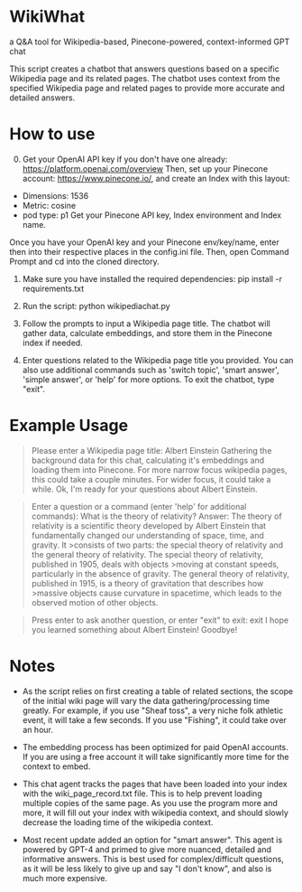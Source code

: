# WikiWhat
a Q&amp;A tool for Wikipedia-based, Pinecone-powered, context-informed GPT chat

This script creates a chatbot that answers questions based on a specific Wikipedia page and its related pages. The chatbot uses context from the specified Wikipedia page and related pages to provide more accurate and detailed answers.

# How to use

0. Get your OpenAI API key if you don't have one already: https://platform.openai.com/overview
Then, set up your Pinecone account: https://www.pinecone.io/, and create an Index with this layout:
- Dimensions: 1536
- Metric: cosine
- pod type: p1
Get your Pinecone API key, Index environment and Index name.

Once you have your OpenAI key and your Pinecone env/key/name, enter then into their respective places in the config.ini file.  Then, open Command Prompt and cd into the cloned directory.

1. Make sure you have installed the required dependencies:
pip install -r requirements.txt

2. Run the script:
python wikipediachat.py

3. Follow the prompts to input a Wikipedia page title. The chatbot will gather data, calculate embeddings, and store them in the Pinecone index if needed.

4. Enter questions related to the Wikipedia page title you provided. You can also use additional commands such as 'switch topic', 'smart answer', 'simple answer', or 'help' for more options. To exit the chatbot, type "exit".

# Example Usage

>Please enter a Wikipedia page title: Albert Einstein
>Gathering the background data for this chat, calculating it's embeddings and loading them into Pinecone. For more narrow focus wikipedia pages, this could take a couple minutes. For wider focus, it could take a while.
>Ok, I'm ready for your questions about Albert Einstein.

>Enter a question or a command (enter 'help' for additional commands): What is the theory of relativity?
>Answer: The theory of relativity is a scientific theory developed by Albert Einstein that fundamentally changed our understanding of space, time, and gravity. It >consists of two parts: the special theory of relativity and the general theory of relativity. The special theory of relativity, published in 1905, deals with objects >moving at constant speeds, particularly in the absence of gravity. The general theory of relativity, published in 1915, is a theory of gravitation that describes how >massive objects cause curvature in spacetime, which leads to the observed motion of other objects.

>Press enter to ask another question, or enter "exit" to exit: exit
>I hope you learned something about Albert Einstein! Goodbye!

# Notes

- As the script relies on first creating a table of related sections, the scope of the initial wiki page will vary the data gathering/processing time greatly.  For example, if you use "Sheaf toss", a very niche folk athletic event, it will take a few seconds.  If you use "Fishing", it could take over an hour.

- The embedding process has been optimized for paid OpenAI accounts.  If you are using a free account it will take significantly more time for the context to embed.

- This chat agent tracks the pages that have been loaded into your index with the wiki_page_record.txt file.  This is to help prevent loading multiple copies of the same page.  As you use the program more and more, it will fill out your index with wikipedia context, and should slowly decrease the loading time of the wikipedia context.

- Most recent update added an option for "smart answer".  This agent is powered by GPT-4 and primed to give more nuanced, detailed and informative answers.  This is best used for complex/difficult questions, as it will be less likely to give up and say "I don't know", and also is much more expensive.


